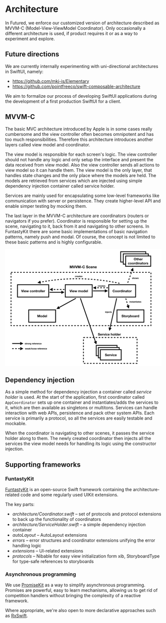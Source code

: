 # Architecture

In Futured, we enforce our customized version of architecture described as MVVM-C (Model-View-ViewModel Coordinator). Only occasionally a different architecture is used, if product requires it or as a way to experiment and explore.

## Future directions

We are currently internally experimenting with uni-directional architectures in SwiftUI, namely:

- https://github.com/mkj-is/Elementary
- https://github.com/pointfreeco/swift-composable-architecture

We aim to formalize our process of developing SwiftUI applications during
the development of a first production SwiftUI for a client.

## MVVM-C

The basic MVC architecture introduced by Apple is in some cases really cumbersome and the view controller often becomes omnipotent and has too much responsibilities. Therefore this architecture introduces another layers called view model and coordinator.

The view model is responsible for each screen's logic. The view controller should not handle any logic and only setup the interface and present the data received from view model. Also the view controller sends all actions to view model so it can handle them. The view model is the only layer, that handles state changes and the only place where the models are held. The models are retrieved from services which are injected using simple dependency injection container called service holder. 

Services are mainly used for encapsulating some low-level frameworks like communication with server or persistence. They create higher-level API and enable simper testing by mocking them.

The last layer in the MVVM-C architecture are coordinators (routers or navigators if you prefer). Coordinator is responsible for setting up the scene, navigating to it, back from it and navigating to other screens. In FuntastyKit there are some basic implementations of basic navigation patterns, namely push and modal. Of course, the concept is not limited to these basic patterns and is highly configurable.

![MVVM-C architecture diagram](attachments/Figure.001.png)

## Dependency injection

As a simple method for dependency injection a container called *service holder* is used. At the start of the application, first coordinator called `AppCoordinator` sets up one container and instantiates/adds the services to it, which are then available as singletons or multitons. Services can handle interaction with web APIs, persistence and pack other system APIs. Each service is primarily a protocol, so all the services are easily testable and mockable.

When the coordinator is navigating to other scenes, it passes the service holder along to them. The newly created coordinator then injects all the services the view model needs for handling its logic using the constructor injection.

## Supporting frameworks

### FuntastyKit

[FuntastyKit](https://github.com/thefuntasty/FuntastyKit) is an open-source Swift framework containing the architecture-related code and some regularly used UIKit extensions. 

The key parts: 

- *architecture/Coordinator.swift* – set of protocols and protocol extensions to back up the functionality of coordinators
- *architecture/ServiceHolder.swift* – a simple dependency injection container
- *autoLayout* – AutoLayout extensions
- *errors* – error structures and coordinator extensions unifying the error handling logic
- *extensions* – UI-related extensions
- *protocols* – Nibable for easy view initialization form xib, StoryboardType for type-safe references to storyboards

### Asynchronous programming

We use [PromiseKit](https://github.com/mxcl/PromiseKit) as a way to simplify asynchronous programming. Promises are powerful, easy to learn mechanisms, allowing us to get rid of competition handlers without bringing the complexity of a reactive framework.

Where appropriate, we're also open to more declarative approaches such as [RxSwift](https://github.com/ReactiveX/RxSwift).